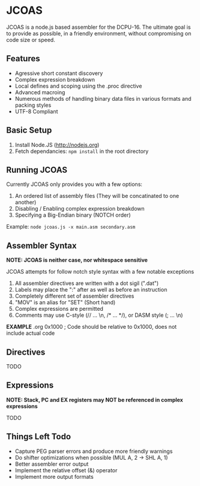 JCOAS
=====
JCOAS is a node.js based assembler for the DCPU-16.  The ultimate goal is to provide as 
possible, in a friendly environment, without compromising on code size or speed. 

Features
--------
* Agressive short constant discovery
* Complex expression breakdown
* Local defines and scoping using the .proc directive
* Advanced macroing
* Numerous methods of handling binary data files in various formats and packing styles
* UTF-8 Compliant

Basic Setup
-----------
1. Install Node.JS (http://nodejs.org)
2. Fetch dependancies:  `npm install` in the root directory

Running JCOAS
-------------
Currently JCOAS only provides you with a few options:

1. An ordered list of assembly files (They will be concatinated to one another)
2. Disabling / Enabling complex expression breakdown
3. Specifying a Big-Endian binary (NOTCH order)

Example:  `node jcoas.js -x main.asm secondary.asm`

Assembler Syntax
----------------
**NOTE: JCOAS is neither case, nor whitespace sensitive**

JCOAS attempts for follow notch style syntax with a few notable exceptions

1. All assembler directives are written with a dot sigil  (".dat")
2. Labels may place the ":" after as well as before an instruction
3. Completely different set of assembler directives
4. "MOV" is an alias for "SET" (Short hand)
5. Complex expressions are permitted
6. Comments may use C-style (// ... \n, /* ... */), or DASM style (; ... \n)

**EXAMPLE**
.org 0x1000 ; Code should be relative to 0x1000, does not include actual code


Directives
----------
TODO

Expressions
-----------
**NOTE: Stack, PC and EX registers may NOT be referenced in complex expressions**

TODO

Things Left Todo
-----------------
* Capture PEG parser errors and produce more friendly warnings
* Do shifter optimizations when possible (MUL A, 2 -> SHL A, 1)
* Better assembler error output
* Implement the relative offset (&) operator
* Implement more output formats
